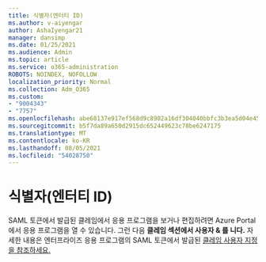 ```yaml
---
title: 식별자(엔터티 ID)
ms.author: v-aiyengar
author: AshaIyengar21
manager: dansimp
ms.date: 01/25/2021
ms.audience: Admin
ms.topic: article
ms.service: o365-administration
ROBOTS: NOINDEX, NOFOLLOW
localization_priority: Normal
ms.collection: Adm_O365
ms.custom:
- "9004343"
- "7757"
ms.openlocfilehash: abe68137e917ef568d9c8902a16df304040bbfc3b3ea5d04e45a5247bd639130
ms.sourcegitcommit: b5f7da89a650d2915dc652449623c78be6247175
ms.translationtype: MT
ms.contentlocale: ko-KR
ms.lasthandoff: 08/05/2021
ms.locfileid: "54028750"
---
```

# <a name="identifiers-entity-id"></a>식별자(엔터티 ID)

SAML 토큰에서 발급된 클레임에서 응용 프로그램을 보거나 편집하려면 Azure Portal에서 응용 프로그램을 열 수 있습니다. 그런 다음 **클레임 섹션에서 사용자 & 를 니다.** 자세한 내용은 엔터프라이즈 응용 프로그램의 SAML 토큰에서 발급된 [클레임 사용자 지정을 참조하세요.](https://docs.microsoft.com/azure/active-directory/develop/active-directory-saml-claims-customization#editing-nameid)